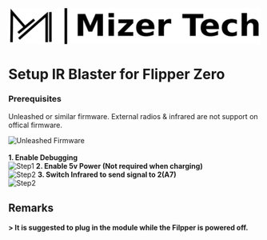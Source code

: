 <picture> 
<img
        alt="Mizer Tech logo and text: MizerTech"
        src="/.g/Banner.png">
</picture>

# Setup IR Blaster for Flipper Zero
<h3> Prerequisites </h3>
Unleashed or similar firmware. External radios & infrared are not support on offical firmware. <br>

![Unleashed Firmware](https://github.com/DarkFlippers/unleashed-firmware) <br>
<br> <strong> 1.  Enable Debugging </strong> <br> ![Step1](./Media/Debug.gif) 
<strong> 2. Enable 5v Power (Not required when charging) </strong> <br> ![Step2](./Media/GPIO5V.gif) 
<strong> 3. Switch Infrared to send signal to 2(A7) </strong> <br> ![Step2](./Media/InfraredDebug.gif) <br>
<h2>Remarks</h2>
<strong>> It is suggested to plug in the module while the Filpper is powered off. </strong>
